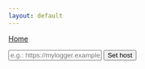 ```yaml
---
layout: default
---
```


[Home](/)

 <input id="data_host" width="90" type="text" class="form-control" placeholder="e.g.: https://mylogger.example.com"/>
 <button id="submit" type="text" class="mt-4 btn btn-sm btn-primary">Set host</button>
 <div style="color: #070" id="response"></div>

<script type="module">
  import {login} from "./js/login.js";
</script>



